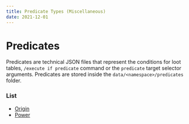 ```yaml
---
title: Predicate Types (Miscellaneous)
date: 2021-12-01
---
```


# Predicates

Predicates are technical JSON files that represent the conditions for loot tables, `/execute if predicate` command or the `predicate` target selector arguments. Predicates are stored inside the `data/<namespace>/predicates` folder.


### List

* [Origin](predicates/origin.md)
* [Power](predicates/power.md)
